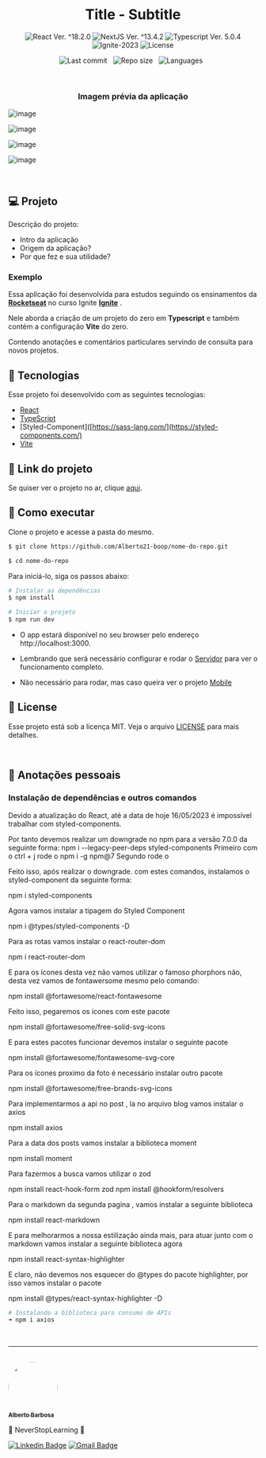 <h1 align="center">Title - Subtitle</h1>

<p align="center">
  <img 
    src="https://img.shields.io/badge/React-%5E18.2.6-blue" 
    alt="React Ver. ^18.2.0"
  />
   <img 
    src="https://img.shields.io/badge/NextJS-%5E13.4.2-black" 
    alt="NextJS Ver. ^13.4.2"
  />
  <img 
    src="https://img.shields.io/badge/Typescript-%5E5.0.4-blue"
    alt="Typescript Ver. 5.0.4" 
  />
  <img
    src="https://img.shields.io/badge/Ignite-2023-green" 
    alt="Ignite-2023"
  />
  <img 
    alt="License"
    src="https://img.shields.io/static/v1?label=license&message=MIT&color=E51C44&labelColor=0A1033"
  />
</p>

<div align="center">

![Last commit](https://img.shields.io/github/last-commit/Alberto21-boop/nome-do-repo.git?color=4DA1CD "Last commit") &nbsp;
![Repo size](https://img.shields.io/github/repo-size/Alberto21-boop/nome-do-repo.git?color=4DA1CD "Repo size") &nbsp;
![Languages](https://img.shields.io/github/languages/count/Alberto21-boop/nome-do-repo.git?color=4DA1CD "Languages") &nbsp;

</div>

<br>

<h3 align="center">Imagem prévia da aplicação</h3>

![image](https://github.com/Alberto21-boop/GuitHub-Blog/assets/85910024/60e3a6b0-2715-4e26-b84f-f6c75e7dea9a)

![image](https://github.com/Alberto21-boop/GuitHub-Blog/assets/85910024/13a29360-4901-427a-8b68-878f06ea0bf7)

![image](https://github.com/Alberto21-boop/GuitHub-Blog/assets/85910024/72f72506-0923-4e9f-aae5-e3f98d1bc903)

![image](https://github.com/Alberto21-boop/GuitHub-Blog/assets/85910024/976644de-1257-4749-8cf9-299e2ffb2547)



<br>

## 💻 Projeto

Descrição do projeto:

- Intro da aplicação
- Origem da aplicação?
- Por que fez e sua utilidade?

### Exemplo

Essa aplicação foi desenvolvida para estudos seguindo os ensinamentos da **[Rocketseat](https://www.rocketseat.com.br/)** no curso Ignite **[Ignite](https://www.rocketseat.com.br/ignite)** .

Nele aborda a criação de um projeto do zero em <strong>Typescript</strong> e também contém a configuração <strong>Vite</strong> do zero.

Contendo anotações e comentários particulares servindo de consulta para novos projetos.

## 🧪 Tecnologias

Esse projeto foi desenvolvido com as seguintes tecnologias:

- [React](https://reactjs.org)
- [TypeScript](https://www.typescriptlang.org/)
- [Styled-Component]([https://sass-lang.com/](https://styled-components.com/)
- [Vite](https://vitejs.dev/guide/)


## 🔗 Link do projeto
Se quiser ver o projeto no ar, clique [aqui](https://nome-do-repo-ab.vercel.app).

## 🚀 Como executar

Clone o projeto e acesse a pasta do mesmo.

```bash
$ git clone https://github.com/Alberto21-boop/nome-do-repo.git

$ cd nome-do-repo
```

Para iniciá-lo, siga os passos abaixo:

```bash
# Instalar as dependências
$ npm install

# Iniciar o projeto
$ npm run dev
```

- O app estará disponível no seu browser pelo endereço http://localhost:3000.

- Lembrando que será necessário configurar e rodar o [Servidor](https://github.com/Alberto21-boop/repo-server.git) para ver o funcionamento completo.

- Não necessário para rodar, mas caso queira ver o projeto [Mobile](https://github.com/Alberto21-boop/repo-mobile.git)

## 📝 License

Esse projeto está sob a licença MIT. Veja o arquivo [LICENSE](./LICENSE.md) para mais detalhes.

<br />

## 📓 Anotações pessoais

<h3>Instalação de dependências e outros comandos</h3>

Devido a atualização do React, até a data de hoje 16/05/2023 é impossível
trabalhar com styled-components.

Por tanto devemos realizar um downgrade no npm para a versão 7.0.0 da seguinte
forma:
npm i --legacy-peer-deps styled-components
Primeiro com o ctrl + j rode o npm i -g npm@7
Segundo rode o

Feito isso, após realizar o downgrade. com estes comandos, instalamos o styled-component
da seguinte forma:

npm i styled-components

Agora vamos instalar a tipagem do Styled Component

npm i @types/styled-components -D

Para as rotas vamos instalar o react-router-dom

npm i react-router-dom

E para os ícones desta vez não vamos utilizar o famoso phorphors não, desta vez
vamos de fontawersome mesmo pelo comando:

npm install @fortawesome/react-fontawesome

Feito isso, pegaremos os ícones com este pacote

npm install @fortawesome/free-solid-svg-icons

E para estes pacotes funcionar devemos instalar o seguinte pacote

npm install @fortawesome/fontawesome-svg-core

Para os ícones proximo da foto é necessário instalar outro pacote

npm install @fortawesome/free-brands-svg-icons

Para implementarmos a api no post , la no arquivo blog vamos instalar o axios

npm install axios

Para a data dos posts vamos instalar a biblioteca moment

npm install moment

Para fazermos a busca vamos utilizar o zod

npm install react-hook-form zod
npm install @hookform/resolvers

Para o markdown da segunda pagina , vamos instalar a seguinte biblioteca

npm install react-markdown

E para melhorarmos a nossa estilização ainda mais, para atuar junto com o markdown
vamos instalar a seguinte biblioteca agora

npm install react-syntax-highlighter

E claro, não devemos nos esquecer do @types do pacote highlighter, por isso vamos
instalar o pacote

npm install @types/react-syntax-highlighter -D


```bash
# Instalando a biblioteca para consumo de APIs
➜ npm i axios
```

<br />

---

<br />

<a href="https://github.com/Alberto21-boop">
 <img src="https://github.com/Alberto21-boop.png" width="100px;" alt="" style="border-radius:50%" />
 <br />
 <sub><b>Alberto Barbosa</b></sub></a>

💠 NeverStopLearning 💠

[![Linkedin Badge](https://img.shields.io/badge/-Alberto-blue?style=flat-square&logo=Linkedin&logoColor=white&link=https://www.linkedin.com/in/alberto-barbosa-comercial/)](https://www.linkedin.com/in/alberto-barbosa-comercial/)
[![Gmail Badge](https://img.shields.io/badge/-albertobarbosa0003@gmail.com-c14438?style=flat-square&logo=Gmail&logoColor=white&link=mailto:albertobarbosa0003@gmail.com)](mailto:albertobarbosa0003@gmail.com)

